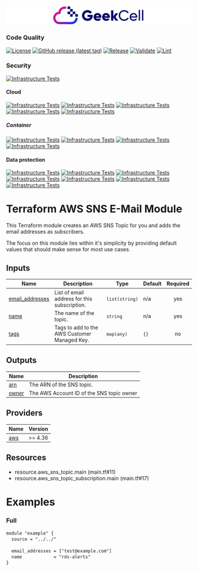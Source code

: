 <!-- BEGIN_TF_DOCS -->
[![Geek Cell GmbH](https://raw.githubusercontent.com/geekcell/template-terraform-module/main/docs/assets/logo.svg)](https://www.geekcell.io/)

### Code Quality
[![License](https://img.shields.io/github/license/geekcell/terraform-aws-sns-email-notification)](https://github.com/geekcell/terraform-aws-sns-email-notification/blob/master/LICENSE)
[![GitHub release (latest tag)](https://img.shields.io/github/v/release/geekcell/terraform-aws-sns-email-notification?logo=github&sort=semver)](https://github.com/geekcell/terraform-aws-sns-email-notification/releases)
[![Release](https://github.com/geekcell/terraform-aws-sns-email-notification/actions/workflows/release.yaml/badge.svg)](https://github.com/geekcell/terraform-aws-sns-email-notification/actions/workflows/release.yaml)
[![Validate](https://github.com/geekcell/terraform-aws-sns-email-notification/actions/workflows/validate.yaml/badge.svg)](https://github.com/geekcell/terraform-aws-sns-email-notification/actions/workflows/validate.yaml)
[![Lint](https://github.com/geekcell/terraform-aws-sns-email-notification/actions/workflows/linter.yaml/badge.svg)](https://github.com/geekcell/terraform-aws-sns-email-notification/actions/workflows/linter.yaml)

### Security
[![Infrastructure Tests](https://www.bridgecrew.cloud/badges/github/geekcell/terraform-aws-sns-email-notification/general)](https://www.bridgecrew.cloud/link/badge?vcs=github&fullRepo=geekcell%2Fterraform-aws-sns-email-notification&benchmark=INFRASTRUCTURE+SECURITY)

#### Cloud
[![Infrastructure Tests](https://www.bridgecrew.cloud/badges/github/geekcell/terraform-aws-sns-email-notification/cis_aws)](https://www.bridgecrew.cloud/link/badge?vcs=github&fullRepo=geekcell%2Fterraform-aws-sns-email-notification&benchmark=CIS+AWS+V1.2)
[![Infrastructure Tests](https://www.bridgecrew.cloud/badges/github/geekcell/terraform-aws-sns-email-notification/cis_aws_13)](https://www.bridgecrew.cloud/link/badge?vcs=github&fullRepo=geekcell%2Fterraform-aws-sns-email-notification&benchmark=CIS+AWS+V1.3)
[![Infrastructure Tests](https://www.bridgecrew.cloud/badges/github/geekcell/terraform-aws-sns-email-notification/cis_azure)](https://www.bridgecrew.cloud/link/badge?vcs=github&fullRepo=geekcell%2Fterraform-aws-sns-email-notification&benchmark=CIS+AZURE+V1.1)
[![Infrastructure Tests](https://www.bridgecrew.cloud/badges/github/geekcell/terraform-aws-sns-email-notification/cis_azure_13)](https://www.bridgecrew.cloud/link/badge?vcs=github&fullRepo=geekcell%2Fterraform-aws-sns-email-notification&benchmark=CIS+AZURE+V1.3)
[![Infrastructure Tests](https://www.bridgecrew.cloud/badges/github/geekcell/terraform-aws-sns-email-notification/cis_gcp)](https://www.bridgecrew.cloud/link/badge?vcs=github&fullRepo=geekcell%2Fterraform-aws-sns-email-notification&benchmark=CIS+GCP+V1.1)

##### Container
[![Infrastructure Tests](https://www.bridgecrew.cloud/badges/github/geekcell/terraform-aws-sns-email-notification/cis_kubernetes_16)](https://www.bridgecrew.cloud/link/badge?vcs=github&fullRepo=geekcell%2Fterraform-aws-sns-email-notification&benchmark=CIS+KUBERNETES+V1.6)
[![Infrastructure Tests](https://www.bridgecrew.cloud/badges/github/geekcell/terraform-aws-sns-email-notification/cis_eks_11)](https://www.bridgecrew.cloud/link/badge?vcs=github&fullRepo=geekcell%2Fterraform-aws-sns-email-notification&benchmark=CIS+EKS+V1.1)
[![Infrastructure Tests](https://www.bridgecrew.cloud/badges/github/geekcell/terraform-aws-sns-email-notification/cis_gke_11)](https://www.bridgecrew.cloud/link/badge?vcs=github&fullRepo=geekcell%2Fterraform-aws-sns-email-notification&benchmark=CIS+GKE+V1.1)
[![Infrastructure Tests](https://www.bridgecrew.cloud/badges/github/geekcell/terraform-aws-sns-email-notification/cis_kubernetes)](https://www.bridgecrew.cloud/link/badge?vcs=github&fullRepo=geekcell%2Fterraform-aws-sns-email-notification&benchmark=CIS+KUBERNETES+V1.5)

#### Data protection
[![Infrastructure Tests](https://www.bridgecrew.cloud/badges/github/geekcell/terraform-aws-sns-email-notification/soc2)](https://www.bridgecrew.cloud/link/badge?vcs=github&fullRepo=geekcell%2Fterraform-aws-sns-email-notification&benchmark=SOC2)
[![Infrastructure Tests](https://www.bridgecrew.cloud/badges/github/geekcell/terraform-aws-sns-email-notification/pci)](https://www.bridgecrew.cloud/link/badge?vcs=github&fullRepo=geekcell%2Fterraform-aws-sns-email-notification&benchmark=PCI-DSS+V3.2)
[![Infrastructure Tests](https://www.bridgecrew.cloud/badges/github/geekcell/terraform-aws-sns-email-notification/pci_dss_v321)](https://www.bridgecrew.cloud/link/badge?vcs=github&fullRepo=geekcell%2Fterraform-aws-sns-email-notification&benchmark=PCI-DSS+V3.2.1)
[![Infrastructure Tests](https://www.bridgecrew.cloud/badges/github/geekcell/terraform-aws-sns-email-notification/iso)](https://www.bridgecrew.cloud/link/badge?vcs=github&fullRepo=geekcell%2Fterraform-aws-sns-email-notification&benchmark=ISO27001)
[![Infrastructure Tests](https://www.bridgecrew.cloud/badges/github/geekcell/terraform-aws-sns-email-notification/nist)](https://www.bridgecrew.cloud/link/badge?vcs=github&fullRepo=geekcell%2Fterraform-aws-sns-email-notification&benchmark=NIST-800-53)
[![Infrastructure Tests](https://www.bridgecrew.cloud/badges/github/geekcell/terraform-aws-sns-email-notification/hipaa)](https://www.bridgecrew.cloud/link/badge?vcs=github&fullRepo=geekcell%2Fterraform-aws-sns-email-notification&benchmark=HIPAA)
[![Infrastructure Tests](https://www.bridgecrew.cloud/badges/github/geekcell/terraform-aws-sns-email-notification/fedramp_moderate)](https://www.bridgecrew.cloud/link/badge?vcs=github&fullRepo=geekcell%2Fterraform-aws-sns-email-notification&benchmark=FEDRAMP+%28MODERATE%29)

# Terraform AWS SNS E-Mail Module

This Terraform module creates an AWS SNS Topic for you and adds the email
addresses as subscribers.

The focus on this module lies within it's simplicity
by providing default values that should make sense for most use cases.

## Inputs

| Name | Description | Type | Default | Required |
|------|-------------|------|---------|:--------:|
| <a name="input_email_addresses"></a> [email\_addresses](#input\_email\_addresses) | List of email address for this subscription. | `list(string)` | n/a | yes |
| <a name="input_name"></a> [name](#input\_name) | The name of the topic. | `string` | n/a | yes |
| <a name="input_tags"></a> [tags](#input\_tags) | Tags to add to the AWS Customer Managed Key. | `map(any)` | `{}` | no |

## Outputs

| Name | Description |
|------|-------------|
| <a name="output_arn"></a> [arn](#output\_arn) | The ARN of the SNS topic. |
| <a name="output_owner"></a> [owner](#output\_owner) | The AWS Account ID of the SNS topic owner |

## Providers

| Name | Version |
|------|---------|
| <a name="provider_aws"></a> [aws](#provider\_aws) | >= 4.36 |

## Resources

- resource.aws_sns_topic.main (main.tf#11)
- resource.aws_sns_topic_subscription.main (main.tf#17)

# Examples
### Full
```hcl
module "example" {
  source = "../../"

  email_addresses = ["test@example.com"]
  name            = "rds-alerts"
}
```
<!-- END_TF_DOCS -->
